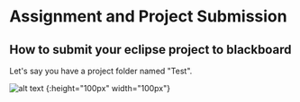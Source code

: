 # Assignment and Project Submission

## How to submit your eclipse project to blackboard

Let's say you have a project folder named "Test".

![alt text](https://github.com/kkao99/CSC-171-Lab-Info/blob/master/submission/test_img.png) {:height="100px" width="100px"}
